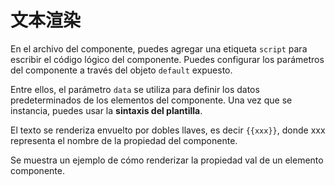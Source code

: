 <template is="exm-article">
<a href="../../publics/examples/render-text/demo.html" preview></a>
<a href="../../publics/examples/render-text/text-demo.html" main></a>
</template>

# 文本渲染

En el archivo del componente, puedes agregar una etiqueta `script` para escribir el código lógico del componente. Puedes configurar los parámetros del componente a través del objeto `default` expuesto.

Entre ellos, el parámetro `data` se utiliza para definir los datos predeterminados de los elementos del componente. Una vez que se instancia, puedes usar la **sintaxis del plantilla**.

El texto se renderiza envuelto por dobles llaves, es decir `{{xxx}}`, donde xxx representa el nombre de la propiedad del componente.

Se muestra un ejemplo de cómo renderizar la propiedad val de un elemento componente.
